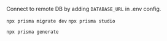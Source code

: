 Connect to remote DB by adding `DATABASE_URL` in .env config.

`npx prisma migrate dev`
`npx prisma studio`

`npx prisma generate`
